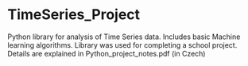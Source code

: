 # TimeSeries_Project
Python library for analysis of Time Series data. Includes basic Machine learning algorithms.
Library was used for completing a school project. Details are explained in Python_project_notes.pdf (in Czech)
